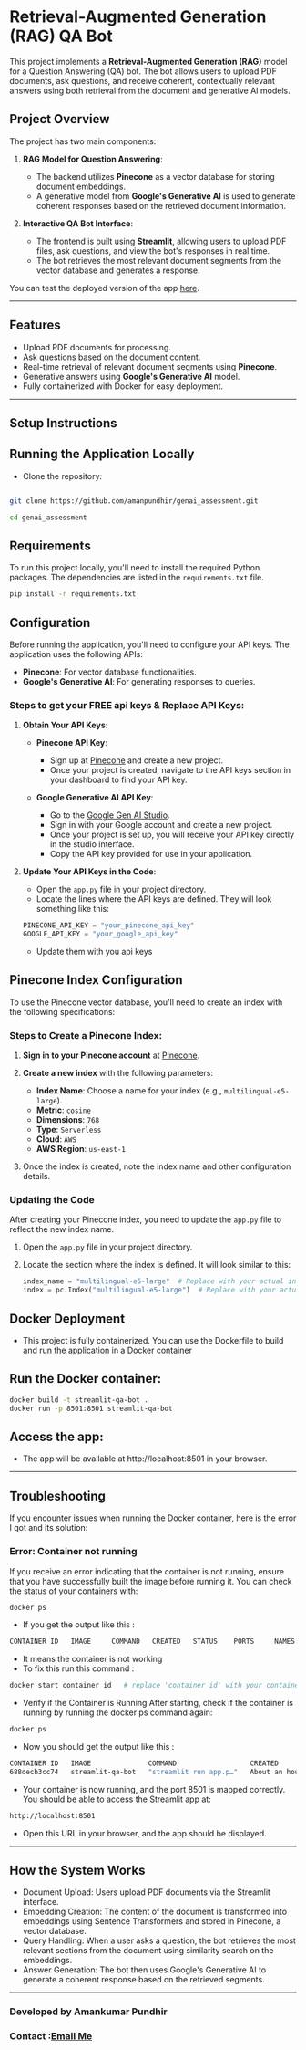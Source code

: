 # Retrieval-Augmented Generation (RAG) QA Bot

This project implements a **Retrieval-Augmented Generation (RAG)** model for a Question Answering (QA) bot. The bot allows users to upload PDF documents, ask questions, and receive coherent, contextually relevant answers using both retrieval from the document and generative AI models.

## Project Overview

The project has two main components:

1. **RAG Model for Question Answering**:
   - The backend utilizes **Pinecone** as a vector database for storing document embeddings.
   - A generative model from **Google's Generative AI** is used to generate coherent responses based on the retrieved document information.
   
2. **Interactive QA Bot Interface**:
   - The frontend is built using **Streamlit**, allowing users to upload PDF files, ask questions, and view the bot's responses in real time.
   - The bot retrieves the most relevant document segments from the vector database and generates a response.
   
You can test the deployed version of the app [here](https://retrieval-augmented-generation-rag-app-bot-jamvhl5p9kkp4eexk9b.streamlit.app/).

---

## Features

- Upload PDF documents for processing.
- Ask questions based on the document content.
- Real-time retrieval of relevant document segments using **Pinecone**.
- Generative answers using **Google's Generative AI** model.
- Fully containerized with Docker for easy deployment.

---

## Setup Instructions


## Running the Application Locally
- Clone the repository:

```bash

git clone https://github.com/amanpundhir/genai_assessment.git
```
```bash
cd genai_assessment
```
## Requirements

To run this project locally, you'll need to install the required Python packages. The dependencies are listed in the `requirements.txt` file.

```bash
pip install -r requirements.txt
```
## Configuration

Before running the application, you'll need to configure your API keys. The application uses the following APIs:

- **Pinecone**: For vector database functionalities.
- **Google's Generative AI**: For generating responses to queries.

### Steps to get your FREE api keys & Replace API Keys:

1. **Obtain Your API Keys**:
   - **Pinecone API Key**:
     - Sign up at [Pinecone](https://www.pinecone.io/) and create a new project.
     - Once your project is created, navigate to the API keys section in your dashboard to find your API key.

   - **Google Generative AI API Key**:
     - Go to the [Google Gen AI Studio](https://cloud.google.com/generative-ai).
     - Sign in with your Google account and create a new project.
     - Once your project is set up, you will receive your API key directly in the studio interface.
     - Copy the API key provided for use in your application.

2. **Update Your API Keys in the Code**:
   - Open the `app.py` file in your project directory.
   - Locate the lines where the API keys are defined. They will look something like this:

   ```python
   PINECONE_API_KEY = "your_pinecone_api_key"
   GOOGLE_API_KEY = "your_google_api_key"
   ```
   - Update them with you api keys

## Pinecone Index Configuration

To use the Pinecone vector database, you'll need to create an index with the following specifications:

### Steps to Create a Pinecone Index:

1. **Sign in to your Pinecone account** at [Pinecone](https://www.pinecone.io/).
2. **Create a new index** with the following parameters:
   - **Index Name**: Choose a name for your index (e.g., `multilingual-e5-large`).
   - **Metric**: `cosine`
   - **Dimensions**: `768`
   - **Type**: `Serverless`
   - **Cloud**: `AWS`
   - **AWS Region**: `us-east-1`

3. Once the index is created, note the index name and other configuration details.

### Updating the Code

After creating your Pinecone index, you need to update the `app.py` file to reflect the new index name.

1. Open the `app.py` file in your project directory.
2. Locate the section where the index is defined. It will look similar to this:

   ```python
   index_name = "multilingual-e5-large"  # Replace with your actual index name
   index = pc.Index("multilingual-e5-large")  # Replace with your actual index name

## Docker Deployment
- This project is fully containerized. You can use the Dockerfile to build and run the application in a Docker container

## Run the Docker container:

```bash
docker build -t streamlit-qa-bot .
docker run -p 8501:8501 streamlit-qa-bot
```
## Access the app:

- The app will be available at http://localhost:8501 in your browser.
---

## Troubleshooting

If you encounter issues when running the Docker container, here is the error I got and its solution:

### **Error: Container not running**
If you receive an error indicating that the container is not running, ensure that you have successfully built the image before running it. You can check the status of your containers with:

```bash
docker ps 
```
- If you get the output like this :
```bash
CONTAINER ID   IMAGE     COMMAND   CREATED   STATUS    PORTS     NAMES
```
- It means the container is not working
- To fix this run this command :
```bash
docker start container id   # replace 'container id' with your container id which can be found in your docker container it should look somethig like this : 688decb3cc74

```
- Verify if the Container is Running After starting, check if the container is running by running the docker ps command again:

```bash
docker ps
```
- Now you should get the output like this :
```bash
CONTAINER ID   IMAGE              COMMAND                  CREATED             STATUS          PORTS                    NAMES
688decb3cc74   streamlit-qa-bot   "streamlit run app.p…"   About an hour ago   Up 22 seconds   0.0.0.0:8501->8501/tcp   zen_tu
```
- Your container is now running, and the port 8501 is mapped correctly. You should be able to access the Streamlit app at:

```bash
http://localhost:8501
```
- Open this URL in your browser, and the app should be displayed.

---

## How the System Works
- Document Upload: Users upload PDF documents via the Streamlit interface.
- Embedding Creation: The content of the document is transformed into embeddings using Sentence Transformers and stored in Pinecone, a vector database.
- Query Handling: When a user asks a question, the bot retrieves the most relevant sections from the document using similarity search on the embeddings.
- Answer Generation: The bot then uses Google's Generative AI to generate a coherent response based on the retrieved segments.
---


### Developed by Amankumar Pundhir 
### Contact :[Email Me](https://mail.google.com/mail/?view=cm&fs=1&to=amanpundhir2003@gmail.com)

